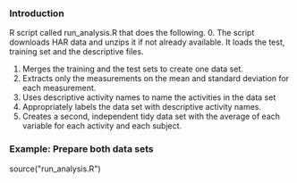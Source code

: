 ### Introduction

R script called run_analysis.R that does the following. 
0. The script downloads HAR data and unzips it if not already available. It loads the test, training set and the descriptive files.
1. Merges the training and the test sets to create one data set.
2. Extracts only the measurements on the mean and standard deviation for each measurement. 
3. Uses descriptive activity names to name the activities in the data set
4. Appropriately labels the data set with descriptive activity names. 
5. Creates a second, independent tidy data set with the average of each variable for each activity and each subject. 

### Example: Prepare both data sets

source("run_analysis.R")

